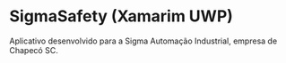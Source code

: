 # SigmaSafety (Xamarim UWP)

Aplicativo desenvolvido para a Sigma Automação Industrial, empresa de Chapecó SC.
